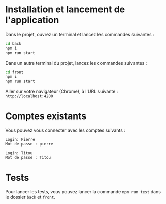 # Installation et lancement de l'application
Dans le projet, ouvrez un terminal et lancez les commandes suivantes : 

```bash
cd back
npm i
npm run start
```

Dans un autre terminal du projet, lancez les commandes suivantes : 
```bash
cd front
npm i
npm run start
```

Aller sur votre navigateur (Chrome), à l'URL suivante : `http://localhost:4200`

# Comptes existants
Vous pouvez vous connecter avec les comptes suivants : 
```
Login: Pierre
Mot de passe : pierre
```

```
Login: Titou
Mot de passe : Titou
```

# Tests
Pour lancer les tests, vous pouvez lancer la commande `npm run test` dans le dossier `back` et `front`.

